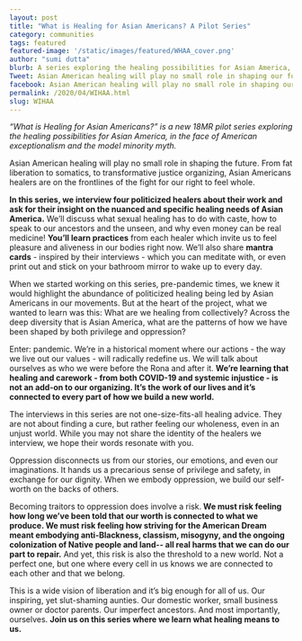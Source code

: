 ```yaml
---
layout: post
title: "What is Healing for Asian Americans? A Pilot Series"
category: communities
tags: featured
featured-image: '/static/images/featured/WHAA_cover.png'
author: "sumi dutta" 
blurb: A series exploring the healing possibilities for Asian America, in the face of American exceptionalism and the model minority myth.
Tweet: Asian American healing will play no small role in shaping our future. This series interviews politicized healers on healing in the face of American exceptionalism and the model minority myth.
facebook: Asian American healing will play no small role in shaping our future. This series interviews politicized healers on healing in the face of American exceptionalism and the model minority myth.
permalink: /2020/04/WIHAA.html
slug: WIHAA
---
```


<i>“What is Healing for Asian Americans?” is a new 18MR pilot series exploring the healing possibilities for Asian America, in the face of American exceptionalism and the model minority myth.</i>


Asian American healing will play no small role in shaping the future. From fat liberation to somatics, to transformative justice organizing, Asian Americans healers are on the frontlines of the fight for our right to feel whole.

<b>In this series, we interview four politicized healers about their work and ask for their insight on the nuanced and specific healing needs of Asian America.</b> We’ll discuss what sexual healing has to do with caste, how to speak to our ancestors and the unseen, and why even money can be real medicine! <b>You’ll learn practices</b> from each healer which invite us to feel pleasure and aliveness in our bodies right now. We’ll also share <b>mantra cards</b> -  inspired by their interviews - which you can meditate with, or even print out and stick on your bathroom mirror to wake up to every day.

When we started working on this series, pre-pandemic times, we knew it would highlight the abundance of politicized healing being led by Asian Americans in our movements. But at the heart of the project, what we wanted to learn was this: What are we healing from collectively? Across the deep diversity that is Asian America, what are the patterns of how we have been shaped by both privilege and oppression?

Enter: pandemic. We’re in a historical moment where our actions - the way we live out our values - will radically redefine us. We will talk about ourselves as who we were before the Rona and after it. <b>We’re learning that healing and carework - from both COVID-19 and systemic injustice -  is not an add-on to our organizing. It’s the work of our lives and it’s connected to every part of how we build a new world.</b>

The interviews in this series are not one-size-fits-all healing advice. They are not about finding a cure, but rather feeling our wholeness, even in an unjust world. While you may not share the identity of the healers we interview, we hope their words resonate with you. 

Oppression disconnects us from our stories, our emotions, and even our imaginations. It hands us a precarious sense of privilege and safety, in exchange for our dignity. When we embody oppression, we build our self-worth on the backs of others. 

Becoming traitors to oppression does involve a risk.<b> We must risk feeling how long we’ve been told that our worth is connected to what we produce. We must risk feeling how striving for the American Dream meant embodying anti-Blackness, classism, misogyny, and the ongoing colonization of Native people and land-- all real harms that we can do our part to repair.</b> And yet, this risk is also the threshold to a new world. Not a perfect one, but one where every cell in us knows we are connected to each other and that we belong. 

This is a wide vision of liberation and it’s big enough for all of us. Our inspiring, yet slut-shaming aunties. Our domestic worker, small business owner or doctor parents. Our imperfect ancestors. And most importantly, ourselves. <b>Join us on this series where we learn what healing means to us. </b>
